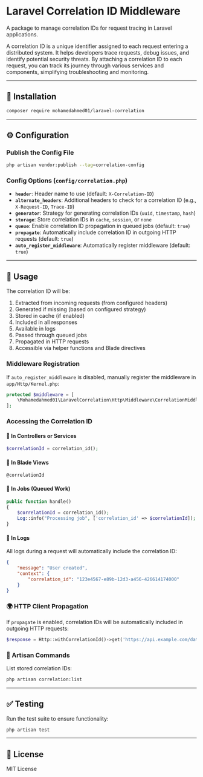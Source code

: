 # Laravel Correlation ID Middleware

A package to manage correlation IDs for request tracing in Laravel applications.

A correlation ID is a unique identifier assigned to each request entering a distributed system. It helps developers trace requests, debug issues, and identify potential security threats. By attaching a correlation ID to each request, you can track its journey through various services and components, simplifying troubleshooting and monitoring.

---

## 📌 Installation

```sh
composer require mohamedahmed01/laravel-correlation
```

---

## ⚙️ Configuration

### Publish the Config File

```sh
php artisan vendor:publish --tag=correlation-config
```

### Config Options (`config/correlation.php`)

- **`header`**: Header name to use (default: `X-Correlation-ID`)
- **`alternate_headers`**: Additional headers to check for a correlation ID (e.g., `X-Request-ID`, `Trace-ID`)
- **`generator`**: Strategy for generating correlation IDs (`uuid`, `timestamp`, `hash`)
- **`storage`**: Store correlation IDs in `cache`, `session`, or `none`
- **`queue`**: Enable correlation ID propagation in queued jobs (default: `true`)
- **`propagate`**: Automatically include correlation ID in outgoing HTTP requests (default: `true`)
- **`auto_register_middleware`**: Automatically register middleware (default: `true`)

---

## 🚀 Usage

The correlation ID will be:

1. Extracted from incoming requests (from configured headers)
2. Generated if missing (based on configured strategy)
3. Stored in cache (if enabled)
4. Included in all responses
5. Available in logs
6. Passed through queued jobs
7. Propagated in HTTP requests
8. Accessible via helper functions and Blade directives

### Middleware Registration

If `auto_register_middleware` is disabled, manually register the middleware in `app/Http/Kernel.php`:

```php
protected $middleware = [
    \Mohamedahmed01\LaravelCorrelation\Http\Middleware\CorrelationMiddleware::class,
];
```

### Accessing the Correlation ID

#### 📌 In Controllers or Services

```php
$correlationId = correlation_id();
```

#### 📌 In Blade Views

```blade
@correlationId
```

#### 📌 In Jobs (Queued Work)

```php
public function handle()
{
    $correlationId = correlation_id();
    Log::info("Processing job", ['correlation_id' => $correlationId]);
}
```

#### 📌 In Logs

All logs during a request will automatically include the correlation ID:

```json
{
    "message": "User created",
    "context": {
        "correlation_id": "123e4567-e89b-12d3-a456-426614174000"
    }
}
```

### 🌍 HTTP Client Propagation

If `propagate` is enabled, correlation IDs will be automatically included in outgoing HTTP requests:

```php
$response = Http::withCorrelationId()->get('https://api.example.com/data');
```

### 🔧 Artisan Commands

List stored correlation IDs:

```sh
php artisan correlation:list
```

---

## ✅ Testing

Run the test suite to ensure functionality:

```sh
php artisan test
```

---

## 📜 License

MIT License